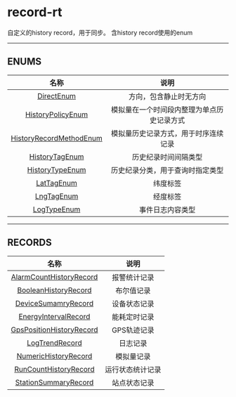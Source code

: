 # record-rt

自定义的history record，用于同步。
含history record使用的enum
***
## ENUMS

| 名称 | 说明 |
|:-------------:|:----------------:|
| [DirectEnum](./doc/enums/DirectEnum.md) | 方向，包含静止时无方向 |
| [HistoryPolicyEnum](./doc/enums/HistoryPolicyEnum.md) | 模拟量在一个时间段内整理为单点历史记录方式 |
| [HistoryRecordMethodEnum](./doc/enums/HistoryRecordMethodEnum.md) | 模拟量历史记录方式，用于时序连续记录 |
| [HistoryTagEnum](./doc/enums/HistoryTagEnum.md) | 历史纪录时间间隔类型 |
| [HistoryTypeEnum](./doc/enums/HistoryTypeEnum.md) | 历史纪录分类，用于查询时指定类型 |
| [LatTagEnum](./doc/enums/LatTagEnum.md) | 纬度标签 |
| [LngTagEnum](./doc/enums/LngTagEnum.md) | 经度标签 |
| [LogTypeEnum](./doc/enums/LogTypeEnum.md) | 事件日志内容类型 |

***
## RECORDS

| 名称 | 说明 |
|:-------------:|:----------------:|
| [AlarmCountHistoryRecord](./doc/records/AlarmCountHistory.md) | 报警统计记录 |
| [BooleanHistoryRecord](./doc/records/BooleanHistory.md) | 布尔值记录 |
| [DeviceSumamryRecord](./doc/records/DeviceSumamry.md) | 设备状态记录 |
| [EnergyIntervalRecord](./doc/records/EnergyInterval.md) | 能耗定时记录 |
| [GpsPositionHistoryRecord](./doc/records/GpsPositionHistory.md) | GPS轨迹记录 |
| [LogTrendRecord](./doc/records/LogTrend.md) | 日志记录 |
| [NumericHistoryRecord](./doc/records/NumericHistory.md) | 模拟量记录 |
| [RunCountHistoryRecord](./doc/records/RunCountHistory.md) | 运行状态统计记录 |
| [StationSummaryRecord](./doc/records/StationSummary.md) | 站点状态记录 |
